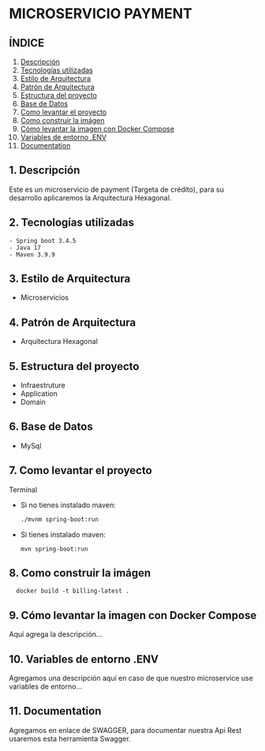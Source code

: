 # MICROSERVICIO PAYMENT

## ÍNDICE
1. [Descripción](#1-descripción)
2. [Tecnologías utilizadas](#2-tecnologías-utilizadas)
3. [Estilo de Arquitectura](#3-estilo-de-arquitectura)
4. [Patrón de Arquitectura](#4-patrón-de-arquitectura)
5. [Estructura del proyecto](#5-estructura-del-proyecto)
6. [Base de Datos](#6-base-de-datos)
7. [Como levantar el proyecto](#7-como-levantar-el-proyecto)
8. [Como construir la imágen](#8-como-construir-la-imágen)
9. [Cómo levantar la imagen con Docker Compose](#9-cómo-levantar-la-imagen-con-docker-compose)
10. [Variables de entorno .ENV](#10-variables-de-entorno-env)
11. [Documentation](#11-documentation)

## 1. Descripción

Este es un microservicio de payment (Targeta de crédito), para su desarrollo aplicaremos la Arquitectura Hexagonal.

## 2. Tecnologías utilizadas
    - Spring boot 3.4.5
    - Java 17
    - Maven 3.9.9

## 3. Estilo de Arquitectura

- Microservicios

## 4. Patrón de Arquitectura

- Arquitectura Hexagonal

## 5. Estructura del proyecto

- Infraestruture
- Application
- Domain

## 6. Base de Datos

- MySql

## 7. Como levantar el proyecto

Terminal

- Si no tienes instalado maven:
    ```sh
    ./mvnm spring-boot:run
    ```
- Si tienes instalado maven:
    ```shell
    mvn spring-boot:run
    ```

## 8. Como construir la imágen

```shell    
  docker build -t billing-latest .
```

## 9. Cómo levantar la imagen con Docker Compose

Aquí agrega la descripción...

## 10. Variables de entorno .ENV

Agregamos una descripción aquí en caso de que nuestro microservice use variables de entorno...

## 11. Documentation

Agregamos en enlace de SWAGGER, para documentar nuestra Api Rest usaremos esta herramienta Swagger.
    
     